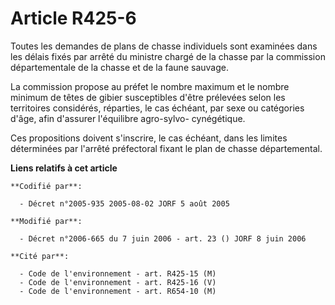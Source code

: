 # Article R425-6

Toutes les demandes de plans de chasse individuels sont examinées dans les délais fixés par arrêté du ministre chargé de la
chasse par la commission départementale de la chasse et de la faune sauvage.

La commission propose au préfet le nombre maximum et le nombre minimum de têtes de gibier susceptibles d'être prélevées selon
les territoires considérés, réparties, le cas échéant, par sexe ou catégories d'âge, afin d'assurer l'équilibre agro-sylvo-
cynégétique.

Ces propositions doivent s'inscrire, le cas échéant, dans les limites déterminées par l'arrêté préfectoral fixant le plan de
chasse départemental.

**Liens relatifs à cet article**

	**Codifié par**:

	  - Décret n°2005-935 2005-08-02 JORF 5 août 2005

	**Modifié par**:

	  - Décret n°2006-665 du 7 juin 2006 - art. 23 () JORF 8 juin 2006

	**Cité par**:

	  - Code de l'environnement - art. R425-15 (M)
	  - Code de l'environnement - art. R425-16 (V)
	  - Code de l'environnement - art. R654-10 (M)
